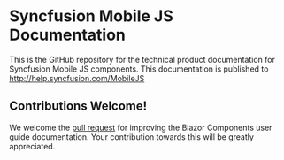 # Syncfusion Mobile JS Documentation

This is the GitHub repository for the technical product documentation for Syncfusion Mobile JS components. This documentation is published to http://help.syncfusion.com/MobileJS

## Contributions Welcome!

We welcome the [pull request](https://docs.github.com/en/github/managing-files-in-a-repository/editing-files-in-another-users-repository) for improving the Blazor Components user guide documentation. Your contribution towards this will be greatly appreciated.
